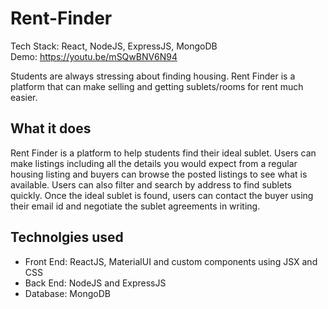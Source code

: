 # Rent-Finder


Tech Stack: React, NodeJS, ExpressJS, MongoDB   
Demo: https://youtu.be/mSQwBNV6N94  


Students are always stressing about finding housing. Rent Finder is a platform that can make selling and getting sublets/rooms for rent much easier.

What it does
-----------
Rent Finder is a platform to help students find their ideal sublet. Users can make listings including all the details you would expect from a regular housing listing and buyers can browse the posted listings to see what is available. Users can also filter and search by address to find sublets quickly. Once the ideal sublet is found, users can contact the buyer using their email id and negotiate the sublet agreements in writing.

Technolgies used 
-----------
* Front End: ReactJS, MaterialUI and custom components using JSX and CSS
* Back End: NodeJS and ExpressJS
* Database: MongoDB

